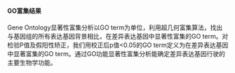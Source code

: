 #### GO富集结果

Gene Ontology显著性富集分析以GO term为单位，利用超几何富集算法，找出与基因组的所有表达基因背景相比，在差异表达基因中显著性富集的GO term。对检验P值及假阳性矫正，我们用校正后p值<0.05的GO term定义为在差异表达基因中显著富集的GO term。通过GO功能显著性富集分析能确定差异表达基因行驶的主要生物学功能。
